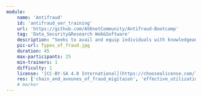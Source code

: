 ```yaml
---
module:
    name: 'Antifraud'
    id: 'antifraud_oer_training'     
    url: 'https://github.com/ASKnetCommunity/Antifraud-Bootcamp'    
    tag: 'Data_Security&Research Web&Software'    
    description: "Seeks to avail and equip individuals with knowledgeand insight of online and offline fraud"
    pic-url: Types_of_fraud.jpg
    duration: 45
    max-participants: 25
    min-trainers: 1
    difficulty: 1 
    license: '[CC-BY-SA 4.0 International](https://choosealicense.com/licenses/cc-by-sa-4.0/)'
    res: ['chain_and_aveunes_of_fraud_migitaion', 'effective_utilization_of_media_spaces', 'measures_against_fraud', 'types_of_fraud'  ]       
    # marker
---  
```

